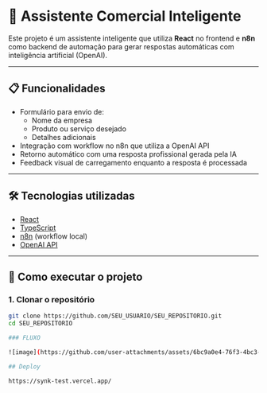 # 🤖 Assistente Comercial Inteligente

Este projeto é um assistente inteligente que utiliza **React** no frontend e **n8n** como backend de automação para gerar respostas automáticas com inteligência artificial (OpenAI).

---

## 📋 Funcionalidades

- Formulário para envio de:
  - Nome da empresa
  - Produto ou serviço desejado
  - Detalhes adicionais
- Integração com workflow no n8n que utiliza a OpenAI API
- Retorno automático com uma resposta profissional gerada pela IA
- Feedback visual de carregamento enquanto a resposta é processada

---

## 🛠️ Tecnologias utilizadas

- [React](https://reactjs.org/)
- [TypeScript](https://www.typescriptlang.org/)
- [n8n](https://n8n.io/) (workflow local)
- [OpenAI API](https://platform.openai.com/)

---

## 🚀 Como executar o projeto

### 1. Clonar o repositório

```bash
git clone https://github.com/SEU_USUARIO/SEU_REPOSITORIO.git
cd SEU_REPOSITORIO

### FLUXO 

![image](https://github.com/user-attachments/assets/6bc9a0e4-76f3-4bc3-8a3c-2a74cd9dc33e)

## Deploy 

https://synk-test.vercel.app/
